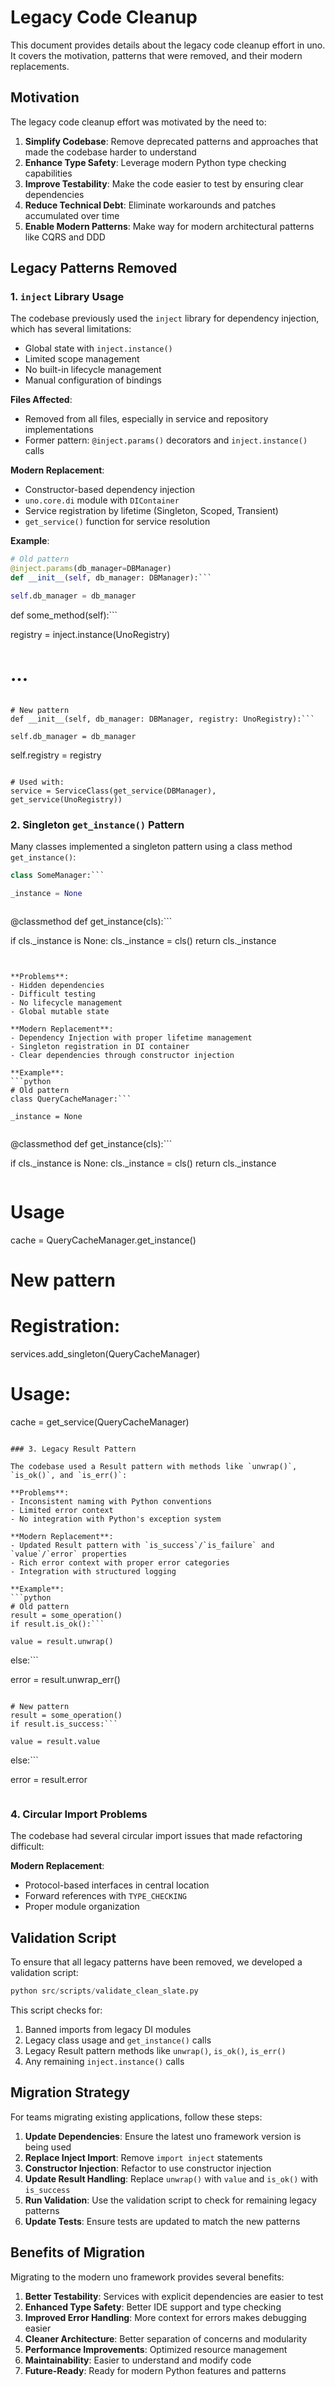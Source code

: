 # Legacy Code Cleanup

This document provides details about the legacy code cleanup effort in uno. It covers the motivation, patterns that were removed, and their modern replacements.

## Motivation

The legacy code cleanup effort was motivated by the need to:

1. **Simplify Codebase**: Remove deprecated patterns and approaches that made the codebase harder to understand
2. **Enhance Type Safety**: Leverage modern Python type checking capabilities
3. **Improve Testability**: Make the code easier to test by ensuring clear dependencies
4. **Reduce Technical Debt**: Eliminate workarounds and patches accumulated over time
5. **Enable Modern Patterns**: Make way for modern architectural patterns like CQRS and DDD

## Legacy Patterns Removed

### 1. `inject` Library Usage

The codebase previously used the `inject` library for dependency injection, which has several limitations:

- Global state with `inject.instance()`
- Limited scope management
- No built-in lifecycle management
- Manual configuration of bindings

**Files Affected**:
- Removed from all files, especially in service and repository implementations
- Former pattern: `@inject.params()` decorators and `inject.instance()` calls

**Modern Replacement**:
- Constructor-based dependency injection
- `uno.core.di` module with `DIContainer`
- Service registration by lifetime (Singleton, Scoped, Transient)
- `get_service()` function for service resolution

**Example**:
```python
# Old pattern
@inject.params(db_manager=DBManager)
def __init__(self, db_manager: DBManager):```

self.db_manager = db_manager
```

def some_method(self):```

registry = inject.instance(UnoRegistry)
# ...
```

# New pattern
def __init__(self, db_manager: DBManager, registry: UnoRegistry):```

self.db_manager = db_manager
``````

self.registry = registry
```

# Used with:
service = ServiceClass(get_service(DBManager), get_service(UnoRegistry))
```

### 2. Singleton `get_instance()` Pattern

Many classes implemented a singleton pattern using a class method `get_instance()`:

```python
class SomeManager:```

_instance = None
``````

```
```

@classmethod
def get_instance(cls):```

if cls._instance is None:
    cls._instance = cls()
return cls._instance
```
```
```

**Problems**:
- Hidden dependencies
- Difficult testing
- No lifecycle management
- Global mutable state

**Modern Replacement**:
- Dependency Injection with proper lifetime management
- Singleton registration in DI container
- Clear dependencies through constructor injection

**Example**:
```python
# Old pattern
class QueryCacheManager:```

_instance = None
``````

```
```

@classmethod
def get_instance(cls):```

if cls._instance is None:
    cls._instance = cls()
return cls._instance
```
```

# Usage
cache = QueryCacheManager.get_instance()

# New pattern
# Registration:
services.add_singleton(QueryCacheManager)

# Usage:
cache = get_service(QueryCacheManager)
```

### 3. Legacy Result Pattern

The codebase used a Result pattern with methods like `unwrap()`, `is_ok()`, and `is_err()`:

**Problems**:
- Inconsistent naming with Python conventions
- Limited error context
- No integration with Python's exception system

**Modern Replacement**:
- Updated Result pattern with `is_success`/`is_failure` and `value`/`error` properties
- Rich error context with proper error categories
- Integration with structured logging

**Example**:
```python
# Old pattern
result = some_operation()
if result.is_ok():```

value = result.unwrap()
```
else:```

error = result.unwrap_err()
```

# New pattern
result = some_operation()
if result.is_success:```

value = result.value
```
else:```

error = result.error
```
```

### 4. Circular Import Problems

The codebase had several circular import issues that made refactoring difficult:

**Modern Replacement**:
- Protocol-based interfaces in central location
- Forward references with `TYPE_CHECKING`
- Proper module organization

## Validation Script

To ensure that all legacy patterns have been removed, we developed a validation script:

```python
python src/scripts/validate_clean_slate.py
```

This script checks for:
1. Banned imports from legacy DI modules
2. Legacy class usage and `get_instance()` calls
3. Legacy Result pattern methods like `unwrap()`, `is_ok()`, `is_err()`
4. Any remaining `inject.instance()` calls

## Migration Strategy

For teams migrating existing applications, follow these steps:

1. **Update Dependencies**: Ensure the latest uno framework version is being used
2. **Replace Inject Import**: Remove `import inject` statements
3. **Constructor Injection**: Refactor to use constructor injection
4. **Update Result Handling**: Replace `unwrap()` with `value` and `is_ok()` with `is_success`
5. **Run Validation**: Use the validation script to check for remaining legacy patterns
6. **Update Tests**: Ensure tests are updated to match the new patterns

## Benefits of Migration

Migrating to the modern uno framework provides several benefits:

1. **Better Testability**: Services with explicit dependencies are easier to test
2. **Enhanced Type Safety**: Better IDE support and type checking
3. **Improved Error Handling**: More context for errors makes debugging easier
4. **Cleaner Architecture**: Better separation of concerns and modularity
5. **Performance Improvements**: Optimized resource management
6. **Maintainability**: Easier to understand and modify code
7. **Future-Ready**: Ready for modern Python features and patterns
